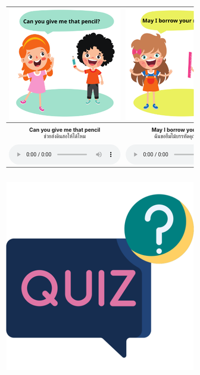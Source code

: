 <div class="carrousel">


|![](/media/img/Requesting__Can&#x20;you&#x20;give&#x20;me&#x20;that&#x20;pencil.svg)|![](/media/img/Requesting__May&#x20;I&#x20;borrow&#x20;your&#x20;ruler.svg)|![](/media/img/Requesting__Would&#x20;you&#x20;please&#x20;help&#x20;me&#x20;carry&#x20;this&#x20;book.svg)|![](/media/img/Requesting__Can&#x20;you&#x20;help&#x20;me.svg)|![](/media/img/Requesting__Would&#x20;you&#x20;mind&#x20;opening&#x20;the&#x20;window&#x20;for&#x20;me.svg)|![](/media/img/Requesting__No&#x20;problem.svg)|![](/media/img/Requesting__Of&#x20;course.svg)|![](/media/img/Requesting__Certainly.svg)|![](/media/img/Requesting__All&#x20;right.svg)|![](/media/img/Requesting__I'm&#x20;really&#x20;sorry.svg)|![](/media/img/Requesting__I'm&#x20;sorry&#x20;I'm&#x20;afraid&#x20;I&#x20;can't.svg)|![](/media/img/Requesting__I'm&#x20;afraid&#x20;not.svg)|
| :----: | :----: | :----: | :----: | :----: | :----: | :----: | :----: | :----: | :----: | :----: | :----: |
|**Can you give me that pencil**<br>ช่วยส่งดินสอให้ได้ไหม|**May I borrow your ruler**<br>ฉันขอยืมไม้บรรทัดคุณได้ไหม|**Would you please help me carry this book**<br>กรุณาช่วยถือหนังสือเล่มนี้ให้หน่อยได้ไหม|**Can you help me**<br>คุณพอจะช่วยอะไรฉันได้ไหม|**Would you mind opening the window for me**<br>please|**No problem**<br>ไม่มีปัญหา|**Of course**<br>แน่นอน|**Certainly**<br>แน่นอน|**All right**<br>ได้เลย|**I'm really sorry**<br>ฉันขอโทษจริงๆ|**I'm sorry I'm afraid I can't**<br>ฉันขอโทษ ฉันเกรงว่าฉันทําไม่ได้|**I'm afraid not**<br>ฉันเกรงว่าจะไม่ได้|
|![](/media/audio/Can&#x20;you&#x20;give&#x20;me&#x20;that&#x20;pencil.mp3)|![](/media/audio/May&#x20;I&#x20;borrow&#x20;your&#x20;ruler.mp3)|![](/media/audio/Would&#x20;you&#x20;please&#x20;help&#x20;me&#x20;carry&#x20;this&#x20;book.mp3)|![](/media/audio/Can&#x20;you&#x20;help&#x20;me.mp3)|![](/media/audio/Would&#x20;you&#x20;mind&#x20;opening&#x20;the&#x20;window&#x20;for&#x20;me.mp3)|![](/media/audio/No&#x20;problem.mp3)|![](/media/audio/Of&#x20;course.mp3)|![](/media/audio/Certainly.mp3)|![](/media/audio/All&#x20;right.mp3)|![](/media/audio/I'm&#x20;really&#x20;sorry.mp3)|![](/media/audio/I'm&#x20;sorry&#x20;I'm&#x20;afraid&#x20;I&#x20;can't.mp3)|![](/media/audio/I'm&#x20;afraid&#x20;not.mp3)|

</div>



# ![icon](/media/icons/quiz.svg) 

